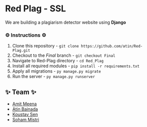 # Red Plag - SSL

We are building a plagiarism detector website using **Django**

### :gear: Instructions :gear:

1. Clone this repository - `git clone https://github.com/atin/Red-Plag.git`
2. Checkout to the *Final* branch - `git checkout Final`
3. Navigate to Red-Plag directory - `cd Red_Plag`
4. Install all required modules - `pip install -r requirements.txt`
5. Apply all migrations - `py manage.py migrate`
6. Run the server - `py manage.py runserver`

## :sparkles: Team :sparkles:

- [Amit Meena](https://github.com/meenaamit)
- [Atin Bainada](https://github.com/atin)
- [Koustav Sen](https://github.com/koustav1908)
- [Soham Mistri](https://github.com/sohammistri)
